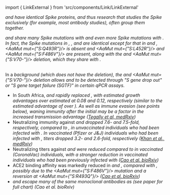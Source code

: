 import { LinkExternal } from 'src/components/Link/LinkExternal'

<Var name="22A (Omicron)" prefix=""/> and <Var name="22B (Omicron)" prefix=""/> have identical Spike proteins, and thus research that studies the Spike exclusively (for example, most antibody studies), often group them together.
<br/>

<Var name="22A (Omicron)" prefix=""/> and <Var name="22B (Omicron)" prefix=""/> share many Spike mutations with <Var name="21K (Omicron)" prefix=""/> and even more Spike mutations with <Var name="21L (Omicron)" prefix=""/>. In fact, the Spike mutations in <Var name="21L (Omicron)" prefix=""/>, <Var name="22A (Omicron)" prefix=""/>, and <Var name="22B (Omicron)" prefix=""/> are identical except for that in <Var name="22A (Omicron)" prefix=""/> and <Var name="22B (Omicron)" prefix=""/>, <AaMut mut={"S:Q493R"}/> is absent and <AaMut mut={"S:L452R"}/> and <AaMut mut={"S:F486V"}/> are present, along with the <Mut name="S:H69-"/> and <AaMut mut={"S:V70-"}/> deletion, which they share with <Var name="21K (Omicron)" prefix=""/>.
<br/><br/>

In a <Var name="21L (Omicron)" prefix=""/> background (which does not have the deletion), the <Mut name="S:H69-"/> and <AaMut mut={"S:V70-"}/> deletion allows <Var name="22A (Omicron)" prefix=""/> and <Var name="22B (Omicron)" prefix=""/> to be detected through "S gene drop out" or "S gene target failure (SGTF)" in certain qPCR assays.

- In South Africa, <Var name="22A (Omicron)" prefix=""/> and <Var name="22B (Omicron)" prefix=""/> rapidly replaced <Var name="21L (Omicron)" prefix=""/>, with estimated growth advantages over <Var name="21L (Omicron)" prefix=""/> estimated at 0.08 and 0.12, respectively (similar to the estimated advantage of <Var name="21L (Omicron)" prefix=""/> over <Var name="21K (Omicron)" prefix=""/>). As well as immune evasion (see points below), waning immunity after the initial <WhoBadge name="Omicron" /> may be a factor in the increased transmission advantage ([Tegally et al, medRxiv](https://www.medrxiv.org/content/10.1101/2022.05.01.22274406v1))
- Neutralizing immunity against <Var name="22A (Omicron)" prefix=""/> and <Var name="22B (Omicron)" prefix=""/> dropped 7.6- and 7.5-fold, respectively, compared to <Var name="21K (Omicron)" prefix=""/>, in unvaccinated individuals who had been infected with <Var name="21K (Omicron)" prefix=""/>. In vaccinated (Pfizer or J&J) individuals who had been infected with <Var name="21K (Omicron)" prefix=""/>, titers dropped 3.2- and 2.6-fold, respectively ([Khan et al., medRxiv](https://www.medrxiv.org/content/10.1101/2022.04.29.22274477v1))
- Neutralizing titers against <Var name="22A (Omicron)" prefix=""/> and <Var name="22B (Omicron)" prefix=""/> were reduced compared to <Var name="21L (Omicron)" prefix=""/> in vaccinated (CoronaVac) individuals, with a stronger reduction in vaccinated individuals who had been previously infected with <Var name="21K (Omicron)" prefix=""/> ([Cao et al. bioRxiv](https://www.biorxiv.org/content/10.1101/2022.04.30.489997v1))
- ACE2 binding affinity was markedly reduced in <Var name="22A (Omicron)" prefix=""/> and <Var name="22B (Omicron)" prefix=""/>, compared with <Var name="21K (Omicron)" prefix=""/>, possibly due to the <AaMut mut={"S:F486V"}/> mutation and a reversion at <AaMut mut={"S:R493Q"}/> ([Cao et al. bioRxiv](https://www.biorxiv.org/content/10.1101/2022.04.30.489997v1))
- <Var name="22A (Omicron)" prefix=""/> and <Var name="22B (Omicron)" prefix=""/> escape many of the same monoclonal antibodies as <Var name="21L (Omicron)" prefix=""/> (see paper for full chart) (<LinkExternal href="https://www.biorxiv.org/content/10.1101/2022.04.30.489997v1">Cao et al. bioRxiv</LinkExternal>)